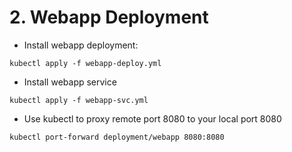 # 2. Webapp Deployment

* Install webapp deployment:
```
kubectl apply -f webapp-deploy.yml
```

* Install webapp service
```
kubectl apply -f webapp-svc.yml
```

* Use kubectl to proxy remote port 8080 to your local port 8080
```
kubectl port-forward deployment/webapp 8080:8080
```
